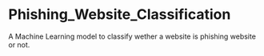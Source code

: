 # Phishing_Website_Classification
A Machine Learning model to classify wether a website is phishing website or not.
